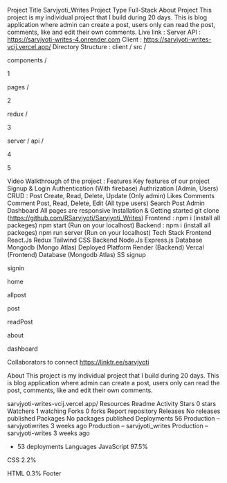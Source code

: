 Project Title
Sarvjyoti_Writes
Project Type
Full-Stack
About Project
This project is my individual project that I build during 20 days. This is blog application where admin can create a post, users only can read the post, comments, like and edit their own comments.
Live link :
Server API : https://sarvjyoti-writes-4.onrender.com
Client : https://sarvjyoti-writes-vcij.vercel.app/
Directory Structure :
client / src /

components /

1

pages /

2

redux /

3

server / api /

4

5

Video Walkthrough of the project :
Features
Key features of our project
Signup & Login
Authentication (With firebase)
Authrization (Admin, Users)
CRUD :
Post
Create, Read, Delete, Update (Only admin)
Likes
Comments
Comment
Post, Read, Delete, Edit (All type users)
Search Post
Admin Dashboard
All pages are responsive
Installation & Getting started
git clone (https://github.com/RSarvjyoti/Sarvjyoti_Writes)
Frontend : npm i (install all packeges)
npm start (Run on your localhost)
Backend : npm i (install all packeges)
npm run server (Run on your localhost)
Tech Stack
Frontend
React.Js
Redux
Tailwind CSS
Backend
Node.Js
Express.js
Database
Mongodb (Mongo Atlas)
Deployed Platform
Render (Backend)
Vercal (Frontend)
Database (Mongodb Atlas)
SS
signup

signin

home

allpost

post

readPost

about

dashboard

Collaborators to connect
https://linktr.ee/sarvjyoti

About
This project is my individual project that I build during 20 days. This is blog application where admin can create a post, users only can read the post, comments, like and edit their own comments.

sarvjyoti-writes-vcij.vercel.app/
Resources
 Readme
 Activity
Stars
 0 stars
Watchers
 1 watching
Forks
 0 forks
Report repository
Releases
No releases published
Packages
No packages published
Deployments
56
 Production – sarvjyotiwrites 3 weeks ago
 Production – sarvjyoti_writes
 Production – sarvjyoti-writes 3 weeks ago
+ 53 deployments
Languages
JavaScript
97.5%
 
CSS
2.2%
 
HTML
0.3%
Footer
